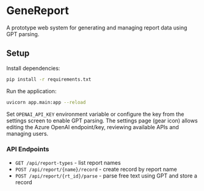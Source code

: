 # GeneReport

A prototype web system for generating and managing report data using GPT parsing.

## Setup

Install dependencies:
```bash
pip install -r requirements.txt
```

Run the application:
```bash
uvicorn app.main:app --reload
```

Set `OPENAI_API_KEY` environment variable or configure the key from the settings screen to enable GPT parsing.
The settings page (gear icon) allows editing the Azure OpenAI endpoint/key, reviewing available APIs and managing users.


### API Endpoints

- `GET /api/report-types` - list report names
- `POST /api/report/{name}/record` - create record by report name
- `POST /api/report/{rt_id}/parse` - parse free text using GPT and store a record

